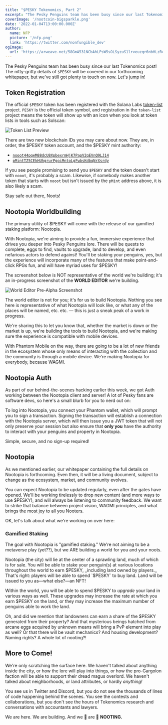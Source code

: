 ```yaml
---
title: "$PESKY Tokenomics, Part 2"
excerpt: "The Pesky Penguins team has been busy since our last Tokenomics post! Full detials on $PESKY Tokenomics are still forthcoming as part of our in-progress whitepaper, but..."
coverImage: '/nootcoin-bigsparkle.png'
date: '2022-01-04T13:00:00.000Z'
author:
  name: NFP
  picture: '/nfp.png'
  link: 'https://twitter.com/nonfungible_dev'
ogImage:
  url: 'https://arweave.net/58GmA531NCbAhLPsW5sOLSyzuS1lrveuzqr6nbHLzRc'
---
```


The Pesky Penguins team has been busy since our last Tokenomics post!
The nitty-gritty details of `$PESKY` will be covered in our forthcoming whitepaper, but we've still got plenty to touch on now. Let's jump in!

## Token Registration
The official `$PESKY` token has been registered with the Solana Labs [token-list](https://github.com/solana-labs/token-list) project.
`PESKY` is the official token symbol, and registration in the `token-list` project means the token will show up with an icon when you look at token lists in tools such as Solscan:

![Token List Preview](/assets/blog/2022/token-list-preview.png)

There are two new blockchain IDs you may care about now. They are, in order, the $PESKY token account, and the $PESKY mint authority:

+ [`nooot44pqeM88dcU8XpbexrmHjK7PapV2qEVnQ9LJ14`](https://solscan.io/token/nooot44pqeM88dcU8XpbexrmHjK7PapV2qEVnQ9LJ14)
+ [`pMintTZ5CEkHUhgrurPgoiMntoLgFwbsKdbqNrXsrdy`](https://solscan.io/account/pMintTZ5CEkHUhgrurPgoiMntoLgFwbsKdbqNrXsrdy)

If you see people promising to send you `$PESKY` and the token doesn't start with `nooot`, it's probably a scam.
Likewise, if somebody makes another token that starts with `nooot` but isn't issued by the `pMint` address above, it is also likely a scam.

Stay safe out there, Noots!

## Nootopia Worldbuilding

The primary utility of $PESKY will come with the release of our gamified staking platform: Nootopia.

With Nootopia, we're aiming to provide a fun, immersive experience that drives you deeper into Pesky Penguins lore. There will be quests to complete, eggs to find, vaults to upgrade, land to develop, and even nefarious actors to defend against! You'll be staking your penguins, yes, but the experience will incorporate many of the features that make point-and-click RPGs fun, and will have myriad uses for $PESKY!

The screenshot below is NOT representative of the world we're building; it's an in-progress screenshot of the **WORLD EDITOR** we're building.

![World Editor Pre-Alpha Screenshot](/assets/blog/2022/world-builder-pre-alpha.png)

The world editor is not for you; it's for us to build Nootopia. Nothing you see here is representative of what Nootopia will look like, or what any of the places will be named, etc. etc. &mdash; this is just a sneak peak of a work in progress.

We're sharing this to let you know that, whether the market is down or the market is up, we're building the tools to build Nootopia, and we're making sure the experience is compatible with mobile devices.

With Phantom Mobile on the way, there are going to be a lot of new friends in the ecosystem whose only means of interacting with the collection and the community is through a mobile device.
We're making Nootopia for everybody, because WAGMI.

## Nootopia Auth

As part of our behind-the-scenes hacking earlier this week, we got Auth working between the Nootopia client and server! A lot of Pesky fans are software devs, so here's a small blurb for you to nerd out on:

To log into Nootopia, you connect your Phantom wallet, which will prompt you to sign a transaction.
Signing the transaction will establish a connection with the Nootopia server, which will then issue you a JWT token that will not only preserve your session but also ensure that **only you** have the authority to interact with your penguins and property in Nootopia.

Simple, secure, and no sign-up required!

## Nootopia

As we mentioned earlier, our whitepaper containing the full details on Nootopia is forthcoming.
Even then, it will be a living document, subject to change as the ecosystem, market, and community evolves.

You can expect Nootopia to be updated regularly, even after the gates have opened.
We'll be working tirelessly to drop new content (and more ways to use $PESKY), and will always be listening to community feedback. We want to strike that balance between project vision, WAGMI principles, and what brings the most joy to all you Nooters.

OK, let's talk about what we're working on over here:


### Gamified Staking

The goal with Nootopia is "gamified staking." We're not aiming to be a metaverse play (yet??), but we ARE building a world for you and your noots.

Nootopia (the city) will lie at the center of a sprawling land, much of which is for sale.
You will be able to stake your penguin(s) at various locations throughout the world to earn $PESKY, _including land owned by players._
That's right: players will be able to spend `$PESKY` to buy land.
Land will be issued to you as&mdash;what else?&mdash;an NFT!

Within the world, you will be able to spend $PESKY to _upgrade_ your land in various ways as well.
These upgrades may increase the rate at which you earn $PESKY on the land, or they may increase the maximum number of penguins able to work the land.

Oh, and did we mention that landowners can earn a share of the $PESKY generated from their property?
And that mysterious beings hatched from arcane eggs acquired by unknown means will bring a PvP element into play as well? Or that there will be vault mechanics? And housing development? Naming rights? A whole lot of nooting?!


## More to Come!
We're only scratching the surface here.
We haven't talked about anything inside the city, or how the lore will play into things, or how the pro-Gargolon faction will be able to support their dread magus overlord.
We haven't talked about neighborhoods, or land attributes, or hardly _anything!_

You see us in Twitter and Discord, but you do not see the thousands of lines of code happening behind the scenes.
You see the contests and collaborations, but you don't see the hours of Tokenomics research and conversations with accountants and lawyers.

We are here. We are building. And we 👏 are 👏  **NOOTING.**
